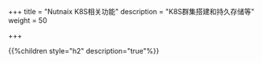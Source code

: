 +++
title = "Nutnaix K8S相关功能"
description = "K8S群集搭建和持久存储等"
weight = 50

+++

{{%children style="h2" description="true"%}}


